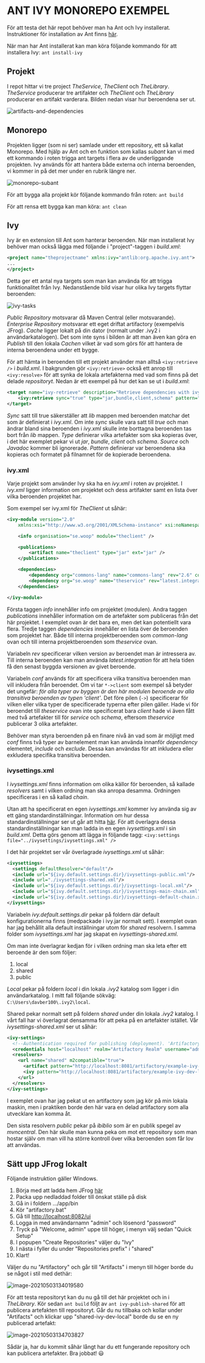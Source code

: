 # ANT IVY MONOREPO EXEMPEL

För att testa det här repot behöver man ha Ant och Ivy installerat. Instruktioner för installation av Ant finns [här](https://ant.apache.org/manual/install.html).

När man har Ant installerat kan man köra följande kommando för att installera Ivy:
```ant install-ivy```

## Projekt

I repot hittar vi tre project *TheService*, *TheClient* och *TheLibrary*. *TheService* producerar tre artifakter och *TheClient* och *TheLibrary* producerar en artifakt varderara. Bilden nedan visar hur  beroendena ser ut.

![artifacts-and-dependencies](./docs/artifacts-and-dependencies.png) 

## Monorepo

Projekten ligger (som ni ser) samlade under ett repository, ett så kallat Monorepo. Med hjälp av Ant och en funktion som kallas *subant* kan vi med ett kommando i roten trigga ant targets i flera av de underliggande projekten. Ivy används för att hantera både externa och interna beroenden, vi kommer in på det mer under en rubrik längre ner.

![monorepo-subant](./docs/monorepo-subant.png)

För att bygga alla projekt kör följande kommando från roten:
```ant build```

För att rensa ett bygga kan man köra:
```ant clean```

## Ivy

Ivy är en extension till Ant som hanterar beroenden. När man installerat Ivy behöver man också lägga med följande i "project"-taggen i *build.xml*:

```xml
<project name="theprojectname" xmlns:ivy="antlib:org.apache.ivy.ant">
...
</project>
```

Detta ger ett antal nya targets som man kan använda för att trigga funktionalitet från Ivy. Nedanstående bild visar hur olika Ivy targets flyttar beroenden:

![ivy-tasks](./docs/ivy-tasks.png) 

*Public Repository* motsvarar då Maven Central (eller motsvarande). *Enterprise Repository* motsvarar ett eget driftat artifactory (exempelvis JFrog). *Cache* ligger lokalt på din dator (normalt under .ivy2 i användarkatalogen). Det som inte syns i bilden är att man även kan göra en *Publish* till den lokala *Cachen* vilket är vad som görs för att hantera de interna beroendena under ett bygge. 

För att hämta in beroenden till ett projekt använder man alltså `<ivy:retrieve />` i *build.xml*. I bakgrunden gör `<ivy:retrieve>` också ett anrop till `<ivy:resolve>` för att synka de lokala artefakterna med vad som finns på det delade *repositoryt*. Nedan är ett exempel på hur det kan se ut i *build.xml*:

```xml
<target name="ivy-retrieve" description="Retrieve dependencies with ivy">
    <ivy:retrieve sync="true" type="jar,bundle,client,schema" pattern="lib/[artifact]-[type]-[revision].[ext]" />
</target>
```

*Sync* satt till true säkerställer att *lib* mappen med beroenden matchar det som är definierat i *ivy.xml*. Om inte *sync* skulle vara satt till *true* och man ändrar bland sina beroenden i *ivy.xml* skulle inte borttagna beroenden tas bort från *lib* mappen. *Type* definierar vilka artefakter som ska kopieras över, i det här exemplet pekar vi ut *jar*, *bundle*, *client* och *schema*. *Source* och *Javadoc* kommer bli ignorerade. *Pattern* definierar var beroendena ska kopieras och formatet på filnamnet för de kopierade beroendena.

### ivy.xml

Varje projekt som använder Ivy ska ha en *ivy.xml* i roten av projektet. I *ivy.xml* ligger information om projektet och dess artifakter samt en lista över vilka beroenden projektet har. 

Som exempel ser ivy.xml för *TheClient* ut såhär:

```xml
<ivy-module version="2.0"
    xmlns:xsi="http://www.w3.org/2001/XMLSchema-instance" xsi:noNamespaceSchemaLocation="http://ant.apache.org/ivy/schemas/ivy.xsd">

    <info organisation="se.woop" module="theclient" />

    <publications>
        <artifact name="theclient" type="jar" ext="jar" />
    </publications>

    <dependencies>
        <dependency org="commons-lang" name="commons-lang" rev="2.6" conf="*->default" />
        <dependency org="se.woop" name="theservice" rev="latest.integration" conf="*->client" />
    </dependencies>

</ivy-module>
```

Första taggen *info* innehåller info om projektet (modulen). Andra taggen *publications* innehåller information om de artefakter som publiceras från det här projektet. I exemplet ovan är det bara en, men det kan potentiellt vara flera. Tredje taggen *dependencies* innehåller en lista över de beroenden som projektet har. Både till interna projektberoenden som *common-lang* ovan och till interna projektberoenden som *theservice* ovan. 

Variabeln *rev* specificerar vilken version av beroendet man är intressera av. Till interna beroenden kan man använda *latest.integration* för att hela tiden få den senast byggda versionen av givet beroende.

Variabeln *conf* används för att specificera vilka transitiva beroenden man vill inkludera från beroendet. Om vi tar `*->client` som exempel så betyder det ungefär: *för alla typer av byggen är den här modulen beroende av alla transitiva beroenden av typen 'client'*. Det före pilen (`->`) specificerar för vilken eller vilka typer de specificerade typerna efter pilen gäller. Hade vi för beroendet till *theservice* ovan inte specificerat bara *client* hade vi även fått med två artefakter till för *service* och *schema*, eftersom *theservice* publicerar 3 olika artefakter.

Behöver man styra beroenden på en finare nivå än vad som är möjligt med *conf* finns två typer av barnelement man kan använda innanför *dependency* elementet, *include* och *exclude*. Dessa kan användas för att inkludera eller exkludera specifika transitiva beroenden. 

### ivysettings.xml

I *ivysettings.xml* finns information om olika källor för beroenden, så kallade *resolvers* samt i vilken ordning man ska anropa desamma. Ordningen specificeras i en så kallad *chain*. 

Utan att ha specificerat en egen *ivysettings.xml* kommer ivy använda sig av ett gäng standardinställningar. Information om hur dessa standardinställningar ser ut går att hitta [här](https://ant.apache.org/ivy/history/2.2.0/tutorial/defaultconf.html). För att överlagra dessa standardinställningar kan man ladda in en egen *ivysettings.xml* i sin *build.xml*. Detta görs genom att lägga in följande tagg:
`<ivy:settings file="../ivysettings/ivysettings.xml" />`

I det här projektet ser vår överlagrade *ivysettings.xml* ut såhär:

```xml
<ivysettings>
  <settings defaultResolver="default"/>
  <include url="${ivy.default.settings.dir}/ivysettings-public.xml"/>
  <include url="./ivysettings-shared.xml"/>
  <include url="${ivy.default.settings.dir}/ivysettings-local.xml"/>
  <include url="${ivy.default.settings.dir}/ivysettings-main-chain.xml"/>
  <include url="${ivy.default.settings.dir}/ivysettings-default-chain.xml"/>
</ivysettings>
```

Variabeln *ivy.default.settings.dir* pekar på foldern där default konfigurationerna finns (medpackade i ivy.jar normalt sett). I exemplet ovan har jag behållit alla default inställningar utom för *shared* resolvern. I samma folder som *ivysettings.xml* har jag skapat en *ivysettings-shared.xml*. 

Om man inte överlagrar kedjan för i vilken ordning man ska leta efter ett beroende är den som följer:

1. local
2. shared
3. public

*Local* pekar på foldern *local* i din lokala *.ivy2* katalog som ligger i din användarkatalog. I mitt fall följande sökväg: `C:\Users\davber100\.ivy2\local`.

Shared pekar normalt sett på foldern *shared* under din lokala *.ivy2* katalog. I vårt fall har vi överlagrat densamma för att peka på en artefakter istället. Vår *ivysettings-shared.xml* ser ut såhär:

```xml
<ivy-settings>
  <!--Authentication required for publishing (deployment). 'Artifactory Realm' is the realm used by Artifactory so don't change it.-->
  <credentials host="localhost" realm="Artifactory Realm" username="admin" passwd="SECRET PASSWORD HERE" />
  <resolvers>
    <url name="shared" m2compatible="true">
      <artifact pattern="http://localhost:8081/artifactory/example-ivy-dev-local/[organization]/[module]/[revision]/[type]s/[module](-[classifier])-[revision].[ext]" />
      <ivy pattern="http://localhost:8081/artifactory/example-ivy-dev-local/[organization]/[module]/[revision]/[type]s/ivy-[revision].xml" />
    </url>
  </resolvers>
</ivy-settings>
```

I exemplet ovan har jag pekat ut en artifactory som jag kör på min lokala maskin, men i praktiken borde den här vara en delad artifactory som alla utvecklare kan komma åt. 

Den sista resolvern *public* pekar på *ibiblio* som är en publik spegel av *mvncentral*. Den här skulle man kunna peka om mot ett repository som man hostar själv om man vill ha större kontroll över vilka beroenden som får lov att användas. 

## Sätt upp JFrog lokalt

Följande instruktion gäller Windows.

1. Börja med att ladda hem JFrog [här](https://releases.jfrog.io/artifactory/bintray-artifactory/org/artifactory/oss/jfrog-artifactory-oss/[RELEASE]/jfrog-artifactory-oss-[RELEASE]-windows.zip)
2. Packa upp nedladdad folder till önskat ställe på disk
3.  Gå in i foldern .../app/bin
4. Kör "artifactory.bat"
5. Gå till [http://localhost:8082/ui](http://localhost:8082/ui)
6. Logga in med användarnamn "admin" och lösenord "password"
7. Tryck på "Welcome, admin" uppe till höger, i menyn välj sedan "Quick Setup"
8. I popupen "Create Repositories" väljer du "Ivy"
9. I nästa i fyller du under "Repositories prefix" i "shared"
10. Klart!

Väljer du nu "Artifactory" och går till "Artifacts" i menyn till höger borde du se något i stil med dethär:

![image-20210503134019580](./docs/repository-initialized.png)

För att testa repositoryt kan du nu gå till det här projektet och in i *TheLibrary*. Kör sedan `ant build` följt av 
`ant ivy-publish-shared` för att publicera artefakten till repositoryt. Går du nu tillbaka och kollar under "Artifacts" och klickar upp "shared-ivy-dev-local" borde du se en ny publicerad artefakt:

![image-20210503134703827](./docs/repository-artifakt-published.png)

Sådär ja, har du kommit såhär långt har du ett fungerande repository och kan publicera artefakter. Bra jobbat! :smiley:

 

